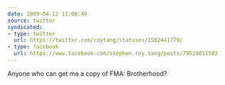 ```yaml
---
date: 2009-04-12 11:08:49
source: twitter
syndicated:
- type: twitter
  url: https://twitter.com/roytang/statuses/1502441779/
- type: facebook
  url: https://www.facebook.com/stephen.roy.tang/posts/79524011583
---
```


Anyone who can get me a copy of FMA: Brotherhood?